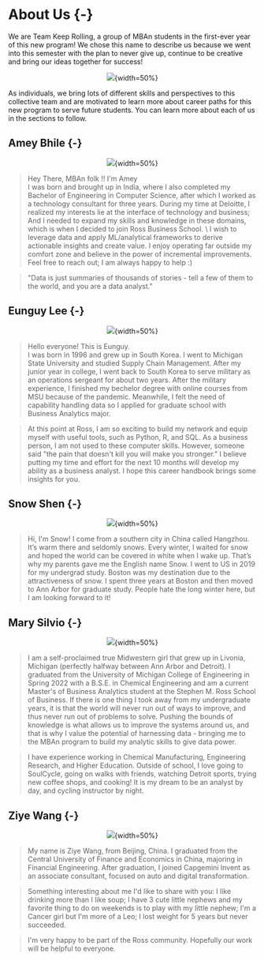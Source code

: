 # About Us {-}

We are Team Keep Rolling, a group of MBAn students in the first-ever year of this new program! We chose this name to describe us because we went into this semester with the plan to never give up, continue to be creative and bring our ideas together for success!

<center>

![](Images/group_pic.png){width=50%}

</center>

As individuals, we bring lots of different skills and perspectives to this collective team and are motivated to learn more about career paths for this new program to serve future students. You can learn more about each of us in the sections to follow. 

## Amey Bhile {-}

<center>

![](Images/Amey.jpeg){width=50%}

</center>

>Hey There, MBAn folk !! I'm Amey \
I was born and brought up in India, where I also completed my Bachelor of Engineering in Computer Science, after which I worked as a technology consultant for three years. During my time at Deloitte, I realized my interests lie at the interface of technology and business; And I needed to expand my skills and knowledge in these domains, which is when I decided to join Ross Business School. \ 
I wish to leverage data and apply ML/analytical frameworks to derive actionable insights and create value. I enjoy operating far outside my comfort zone and believe in the power of incremental improvements.\
Feel free to reach out; I am always happy to help :)

>"Data is just summaries of thousands of stories - tell a few of them to the world, and you are a data analyst."

## Eunguy Lee {-}

<center>

![](Images/Eunguy.jpg){width=50%}

</center>

>Hello everyone! This is Eunguy. \
I was born in 1996 and grew up in South Korea. I went to Michigan State University and studied Supply Chain Management. After my junior year in college, I went back to South Korea to serve military as an operations sergeant for about two years. After the military experience, I finished my bechelor degree with online courses from MSU because of the pandemic. Meanwhile, I felt the need of capability handling data so I applied for graduate school with Business Analytics major.

>At this point at Ross, I am so exciting to build my network and equip myself with useful tools, such as Python, R, and SQL. As a business person, I am not used to these computer skills. However, someone said "the pain that doesn't kill you will make you stronger." I believe putting my time and effort for the next 10 months will develop my ability as a business analyst. I hope this career handbook brings some insights for you. 


## Snow Shen {-}

<center>

![](Images/Snow.png){width=50%}

</center>

>Hi, I'm Snow! I come from a southern city in China called Hangzhou. It’s warm there and seldomly snows. Every winter, I waited for snow and hoped the world can be covered in white when I wake up. That’s why my parents gave me the English name Snow. I went to US in 2019 for my undergrad study. Boston was my destination due to the attractiveness of snow. I spent three years at Boston and then moved to Ann Arbor for graduate study. People hate the long winter here, but I am looking forward to it! 


## Mary Silvio {-}

<center>

![](Images/Mary.JPEG){width=50%}

</center>

>I am a self-proclaimed true Midwestern girl that grew up in Livonia, Michigan (perfectly halfway between Ann Arbor and Detroit). I graduated from the University of Michigan College of Engineering in Spring 2022 with a B.S.E. in Chemical Engineering and am a current Master's of Business Analytics student at the Stephen M. Ross School of Business. If there is one thing I took away from my undergraduate years, it is that the world will never run out of ways to improve, and thus never run out of problems to solve. Pushing the bounds of knowledge is what allows us to improve the systems around us, and that is why I value the potential of harnessing data - bringing me to the MBAn program to build my analytic skills to give data power. 

>I have experience working in Chemical Manufacturing, Engineering Research, and Higher Education. Outside of school, I love going to SoulCycle, going on walks with friends, watching Detroit sports, trying new coffee shops, and cooking! It is my dream to be an analyst by day, and cycling instructor by night.

## Ziye Wang {-}

<center>

![](Images/Ziye.jpg){width=50%}

</center>

>My name is Ziye Wang, from Beijing, China. I graduated from the Central University of Finance and Economics in China, majoring in Financial Engineering. After graduation, I joined Capgemini Invent as an associate consultant, focused on auto and digital transformation.

>Something interesting about me I'd like to share with you: 
I like drinking more than I like soup;
I have 3 cute little nephews and my favorite thing to do on weekends is to play with my little nephew;
I'm a Cancer girl but I'm more of a Leo;
I lost weight for 5 years but never succeeded.

>I'm very happy to be part of the Ross community. Hopefully our work will be helpful to everyone.
